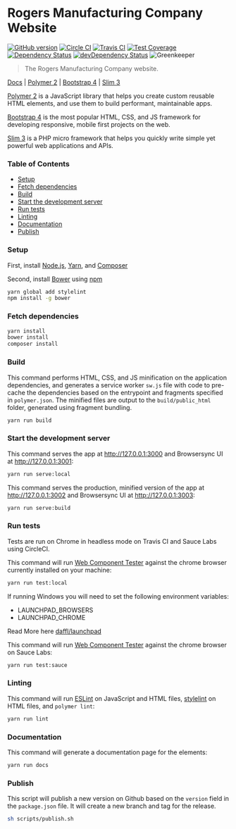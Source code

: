 # Rogers Manufacturing Company Website

[![GitHub version](https://badge.fury.io/gh/patkub%2Frmc1891-site.svg)](https://badge.fury.io/gh/patkub%2Frmc1891-site)
[![Circle CI](https://circleci.com/gh/patkub/rmc1891-site.svg?style=shield&circle-token=de28773432748e5c69215e589d0d1f18eb46491a)](https://circleci.com/gh/patkub/rmc1891-site)
[![Travis CI](https://travis-ci.org/patkub/rmc1891-site.svg?branch=master)](https://travis-ci.org/patkub/rmc1891-site)
[![Test Coverage](https://codeclimate.com/github/patkub/rmc1891-site.svg)](https://codeclimate.com/github/patkub/rmc1891-site)
[![Dependency Status](https://david-dm.org/patkub/rmc1891-site/status.svg)](https://david-dm.org/patkub/rmc1891-site)
[![devDependency Status](https://david-dm.org/patkub/rmc1891-site/dev-status.svg)](https://david-dm.org/patkub/rmc1891-site?type=dev)
![Greenkeeper](https://badges.greenkeeper.io/patkub/rmc1891-site.svg)  

> The Rogers Manufacturing Company website.

[Docs](https://patkub.github.io/rmc1891-site/) | [Polymer 2](https://www.polymer-project.org/) | [Bootstrap 4](https://getbootstrap.com/) | [Slim 3](https://www.slimframework.com/)

[Polymer 2](https://www.polymer-project.org/) is a JavaScript library that helps you create custom reusable HTML elements, and use them to build performant, maintainable apps.

[Bootstrap 4](http://getbootstrap.com/) is the most popular HTML, CSS, and JS framework for developing responsive, mobile first projects on the web.

[Slim 3](https://www.slimframework.com/) is a PHP micro framework that helps you quickly write simple yet powerful web applications and APIs.

### Table of Contents
* [Setup](#setup)
* [Fetch dependencies](#fetch-dependencies)
* [Build](#build)
* [Start the development server](#start-the-development-server)
* [Run tests](#run-tests)
* [Linting](#linting)
* [Documentation](#documentation)
* [Publish](#publish)

### Setup

First, install [Node.js](https://nodejs.org/en/download), [Yarn](https://yarnpkg.com/lang/en/docs/install), and [Composer](https://getcomposer.org/)

Second, install [Bower](https://bower.io/) using [npm](https://www.npmjs.com)

```sh
yarn global add stylelint
npm install -g bower
```

### Fetch dependencies

```sh
yarn install
bower install
composer install
```

### Build

This command performs HTML, CSS, and JS minification on the application
dependencies, and generates a service worker `sw.js` file with code to pre-cache the
dependencies based on the entrypoint and fragments specified in `polymer.json`.
The minified files are output to the `build/public_html` folder,
generated using fragment bundling.

```sh
yarn run build
```

### Start the development server

This command serves the app at http://127.0.0.1:3000 and Browsersync UI at
http://127.0.0.1:3001:

```sh
yarn run serve:local
```

This command serves the production, minified version of the app at
http://127.0.0.1:3002 and Browsersync UI at http://127.0.0.1:3003:

```sh
yarn run serve:build
```

### Run tests

Tests are run on Chrome in headless mode on Travis CI and Sauce Labs using CircleCI.

This command will run [Web Component Tester](https://github.com/Polymer/web-component-tester)
against the chrome browser currently installed on your machine:

```sh
yarn run test:local
```

If running Windows you will need to set the following environment variables:

- LAUNCHPAD_BROWSERS
- LAUNCHPAD_CHROME

Read More here [daffl/launchpad](https://github.com/daffl/launchpad#environment-variables-impacting-local-browsers-detection)

This command will run [Web Component Tester](https://github.com/Polymer/web-component-tester)
against the chrome browser on Sauce Labs:

```sh
yarn run test:sauce
```

### Linting

This command will run [ESLint](http://eslint.org/) on JavaScript and HTML files,
[stylelint](https://stylelint.io/) on HTML files, and `polymer lint`:

```sh
yarn run lint
```

### Documentation

This command will generate a documentation page for the elements:

```sh
yarn run docs
```

### Publish

This script will publish a new version on Github based on the `version` field
in the `package.json` file. It will create a new branch and tag for the release.

```sh
sh scripts/publish.sh
```
